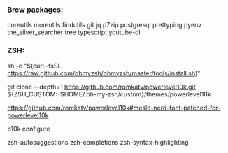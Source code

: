 ### Brew packages:
coreutils
moreutils
findutils
git
jq
p7zip
postgresql
prettyping
pyenv
the_silver_searcher
tree
typescript
youtube-dl

### ZSH:
sh -c "$(curl -fsSL https://raw.github.com/ohmyzsh/ohmyzsh/master/tools/install.sh)"

git clone --depth=1 https://github.com/romkatv/powerlevel10k.git ${ZSH_CUSTOM:-$HOME/.oh-my-zsh/custom}/themes/powerlevel10k

https://github.com/romkatv/powerlevel10k#meslo-nerd-font-patched-for-powerlevel10k

p10k configure

zsh-autosuggestions
zsh-completions
zsh-syntax-highlighting